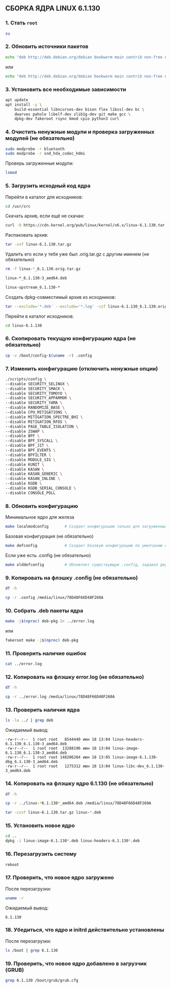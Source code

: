 ## **СБОРКА ЯДРА LINUX 6.1.130**

### 1. Стать `root`

```bash
su
```

### 2. Обновить источники пакетов

```bash
echo "deb http://deb.debian.org/debian bookworm main contrib non-free non-free-firmware" >> /etc/apt/sources.list
```
или 

```bash
echo "deb http://deb.debian.org/debian bookworm main contrib non-free non-free-firmware" | tee -a /etc/apt/sources.list
```

### 3. Установить все необходимые зависимости

```bash
apt update
apt install -y \
    build-essential libncurses-dev bison flex libssl-dev bc \
    dwarves pahole libelf-dev zlib1g-dev git make gcc \
    dpkg-dev fakeroot rsync kmod cpio python3 curl
```

### 4. Очистить ненужные модули и проверка загруженных модулей (не обязательно)

```bash
sudo modprobe -r bluetooth
sudo modprobe -r snd_hda_codec_hdmi
```

Проверь загруженные модули:

```bash
lsmod
```

### 5. Загрузить исходный код ядра

Перейти в каталог для исходников:
```bash
cd /usr/src
```

Скачать архив, если ещё не скачан:
```bash
curl -O https://cdn.kernel.org/pub/linux/kernel/v6.x/linux-6.1.130.tar.gz
```

Распаковать архив:
```bash
tar -xvf linux-6.1.130.tar.gz
```

Удалить его если у тебя уже был .orig.tar.gz с другим именем (не обязательно)
```bash
rm -f linux-*_6.1.130.orig.tar.gz
```

```bash
linux-*_6.1.130-3_amd64.deb
```

```bash
linux-upstream_6.1.130-*
```

Создать dpkg-совместимый архив из исходников:
```bash
tar --exclude='*.deb' --exclude='*.log' -czf linux-6.1.130_6.1.130.orig.tar.gz linux-6.1.130
```

Перейти в каталог исходников:
```bash
cd linux-6.1.130
```

### 6. Скопировать текущую конфигурацию ядра (не обязательно)

```bash
cp -v /boot/config-$(uname -r) .config
```

### 7. Изменить конфигурацию (отключить ненужные опции)

```bash
./scripts/config \
--disable SECURITY_SELINUX \
--disable SECURITY_SMACK \
--disable SECURITY_TOMOYO \
--disable SECURITY_APPARMOR \
--disable SECURITY_YAMA \
--disable RANDOMIZE_BASE \
--disable CPU_MITIGATIONS \
--disable MITIGATION_SPECTRE_BHI \
--disable MITIGATION_RFDS \
--disable PAGE_TABLE_ISOLATION \
--disable ZSWAP \
--disable BPF \
--disable BPF_SYSCALL \
--disable BPF_JIT \
--disable BPF_EVENTS \
--disable BPFILTER \
--disable MODULE_SIG \
--disable KUNIT \
--disable KASAN \
--disable KASAN_GENERIC \
--disable KASAN_INLINE \
--disable KGDB \
--disable KGDB_SERIAL_CONSOLE \
--disable CONSOLE_POLL
```

### 8. Обновить конфигурацию

Минимальное ядро для железа

```bash
make localmodconfig       # Создает конфигурацию только для загруженных модулей текущей системы (минималистичная)
```

Базовая конфигурация (не обязательно)

```bash
make defconfig            # Создает базовую конфигурацию по умолчанию от разработчиков ядра.
```

Если уже есть .config (не обязательно)

```bash
make olddefconfig         # Обновляет существующую .config, задавая дефолтные значения для новых параметров.
```

### 9. Копировать на флэшку .config (не обязательно)

```bash
df -h
```

```bash
cp -r .config /media/linux/78D48F66D48F260A
```

### 10. Собрать .deb пакеты ядра

```bash
make -j$(nproc) deb-pkg 2> ../error.log
```

или 

```bash
fakeroot make -j$(nproc) deb-pkg
```

### 11. Проверить наличие ошибок

```bash
cat ../error.log
```

### 12. Копировать на флэшку error.log (не обязательно)

```bash
df -h
```

```bash
cp -r ../error.log /media/linux/78D48F66D48F260A
```

### 13. Проверить наличия ядра

```bash
ls -la ../ | grep deb
```

Ожидаемый вывод:

```
-rw-r--r--  1 root root   8544440 июн 18 13:04 linux-headers-6.1.130_6.1.130-3_amd64.deb
-rw-r--r--  1 root root  13288196 июн 18 13:04 linux-image-6.1.130_6.1.130-3_amd64.deb
-rw-r--r--  1 root root 148206204 июн 18 13:05 linux-image-6.1.130-dbg_6.1.130-3_amd64.deb
-rw-r--r--  1 root root   1275312 июн 18 13:04 linux-libc-dev_6.1.130-3_amd64.deb
```

### 14. Копировать на флэшку ядро 6.1.130 (не обязательно)

```bash
df -h
```

```bash
cp -r ../linux-*6.1.130*_amd64.deb /media/linux/78D48F66D48F260A
```

```bash
tar -czvf linux-6.1.130.tar.gz linux-*.deb
```

### 15. Установить новое ядро

```bash
cd ..
dpkg -i linux-image-6.1.130*.deb linux-headers-6.1.130*.deb
```

### 16. Перезагрузить систему

```bash
reboot
```

### 17. Проверить, что новое ядро загружено

После перезагрузки:

```bash
uname -r
```

Ожидаемый вывод:

```
6.1.130
```

### 18. Убедиться, что ядро и initrd действительно установлены

После перезагрузки:

```bash
ls /boot | grep 6.1.130
```

### 19. Проверить, что новое ядро добавлено в загрузчик (GRUB)

```bash
grep 6.1.130 /boot/grub/grub.cfg
```
